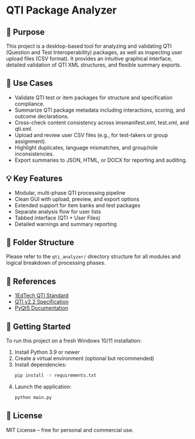 # QTI Package Analyzer

## 🎯 Purpose
This project is a desktop-based tool for analyzing and validating QTI (Question and Test Interoperability) packages, as well as inspecting user upload files (CSV format). It provides an intuitive graphical interface, detailed validation of QTI XML structures, and flexible summary exports.

## 🧰 Use Cases
- Validate QTI test or item packages for structure and specification compliance.
- Summarize QTI package metadata including interactions, scoring, and outcome declarations.
- Cross-check content consistency across imsmanifest.xml, test.xml, and qti.xml.
- Upload and review user CSV files (e.g., for test-takers or group assignment).
- Highlight duplicates, language mismatches, and group/role inconsistencies.
- Export summaries to JSON, HTML, or DOCX for reporting and auditing.

## 💡 Key Features
- Modular, multi-phase QTI processing pipeline
- Clean GUI with upload, preview, and export options
- Extended support for item banks and test packages
- Separate analysis flow for user lists
- Tabbed interface (QTI + User Files)
- Detailed warnings and summary reporting

## 📂 Folder Structure
Please refer to the `qti_analyzer/` directory structure for all modules and logical breakdown of processing phases.

## 🔗 References
- [1EdTech QTI Standard](https://www.imsglobal.org/question/index.html)
- [QTI v2.2 Specification](https://www.imsglobal.org/spec/qti/v2p2)
- [PyQt5 Documentation](https://doc.qt.io/qtforpython/)

## 🚀 Getting Started
To run this project on a fresh Windows 10/11 installation:
1. Install Python 3.9 or newer
2. Create a virtual environment (optional but recommended)
3. Install dependencies:
   ```bash
   pip install -r requirements.txt
   ```
4. Launch the application:
   ```bash
   python main.py
   ```

## 📝 License
MIT License – free for personal and commercial use.
